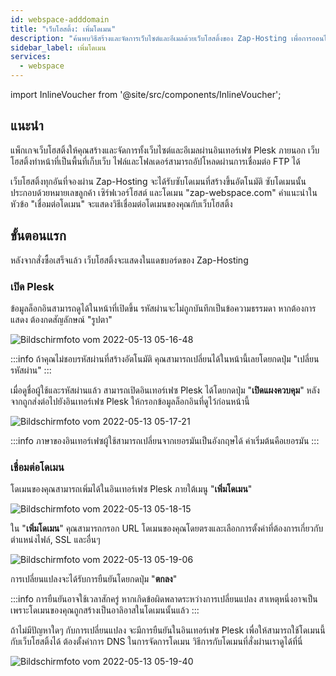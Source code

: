 ```yaml
---
id: webspace-adddomain
title: "เว็บโฮสติ้ง: เพิ่มโดเมน"
description: "ค้นพบวิธีสร้างและจัดการเว็บไซต์และอีเมลด้วยเว็บโฮสติ้งของ Zap-Hosting เพื่อการออนไลน์ที่ไร้รอยต่อ → เรียนรู้เพิ่มเติมตอนนี้"
sidebar_label: เพิ่มโดเมน
services:
  - webspace
---
```


import InlineVoucher from '@site/src/components/InlineVoucher';

## แนะนำ

แพ็กเกจเว็บโฮสติ้งให้คุณสร้างและจัดการทั้งเว็บไซต์และอีเมลผ่านอินเทอร์เฟซ Plesk ภายนอก เว็บโฮสติ้งทำหน้าที่เป็นพื้นที่เก็บเว็บ ไฟล์และโฟลเดอร์สามารถอัปโหลดผ่านการเชื่อมต่อ FTP ได้

เว็บโฮสติ้งทุกอันที่จองผ่าน Zap-Hosting จะได้รับซับโดเมนที่สร้างขึ้นอัตโนมัติ ซับโดเมนนั้นประกอบด้วยหมายเลขลูกค้า เซิร์ฟเวอร์โฮสต์ และโดเมน "zap-webspace.com" คำแนะนำในหัวข้อ "เชื่อมต่อโดเมน" จะแสดงวิธีเชื่อมต่อโดเมนของคุณกับเว็บโฮสติ้ง

<InlineVoucher />

## ขั้นตอนแรก

หลังจากสั่งซื้อเสร็จแล้ว เว็บโฮสติ้งจะแสดงในแดชบอร์ดของ Zap-Hosting

### เปิด Plesk

ข้อมูลล็อกอินสามารถดูได้ในหน้าที่เปิดขึ้น รหัสผ่านจะไม่ถูกบันทึกเป็นข้อความธรรมดา หากต้องการแสดง ต้องกดสัญลักษณ์ "รูปตา"

![Bildschirmfoto vom 2022-05-13 05-16-48](https://screensaver01.zap-hosting.com/index.php/s/B3stJeKMAsYRRer/preview)

:::info
ถ้าคุณไม่ชอบรหัสผ่านที่สร้างอัตโนมัติ คุณสามารถเปลี่ยนได้ในหน้านี้เลยโดยกดปุ่ม "เปลี่ยนรหัสผ่าน"
:::

เมื่อดูชื่อผู้ใช้และรหัสผ่านแล้ว สามารถเปิดอินเทอร์เฟซ Plesk ได้โดยกดปุ่ม "**เปิดแผงควบคุม**" หลังจากถูกส่งต่อไปยังอินเทอร์เฟซ Plesk ให้กรอกข้อมูลล็อกอินที่ดูไว้ก่อนหน้านี้

![Bildschirmfoto vom 2022-05-13 05-17-21](https://screensaver01.zap-hosting.com/index.php/s/tZLEJZTzo7kqn4J/preview)

:::info
ภาษาของอินเทอร์เฟซผู้ใช้สามารถเปลี่ยนจากเยอรมันเป็นอังกฤษได้ ค่าเริ่มต้นคือเยอรมัน
:::

### เชื่อมต่อโดเมน

โดเมนของคุณสามารถเพิ่มได้ในอินเทอร์เฟซ Plesk ภายใต้เมนู "**เพิ่มโดเมน**"

![Bildschirmfoto vom 2022-05-13 05-18-15](https://screensaver01.zap-hosting.com/index.php/s/LHJkPqAsC7zGysW/preview)

ใน "**เพิ่มโดเมน**" คุณสามารถกรอก URL โดเมนของคุณโดยตรงและเลือกการตั้งค่าที่ต้องการเกี่ยวกับตำแหน่งไฟล์, SSL และอื่นๆ

![Bildschirmfoto vom 2022-05-13 05-19-06](https://screensaver01.zap-hosting.com/index.php/s/JXYg4ycDpwqYxCN/preview)

การเปลี่ยนแปลงจะได้รับการยืนยันโดยกดปุ่ม "**ตกลง**"

:::info
การยืนยันอาจใช้เวลาสักครู่ หากเกิดข้อผิดพลาดระหว่างการเปลี่ยนแปลง สาเหตุหนึ่งอาจเป็นเพราะโดเมนของคุณถูกสร้างเป็นอาลิอาสในโดเมนนั้นแล้ว
:::

ถ้าไม่มีปัญหาใดๆ กับการเปลี่ยนแปลง จะมีการยืนยันในอินเทอร์เฟซ Plesk เพื่อให้สามารถใช้โดเมนนี้กับเว็บโฮสติ้งได้ ต้องตั้งค่าการ DNS ในการจัดการโดเมน วิธีการกับโดเมนที่สั่งผ่านเราดูได้ที่นี่

![Bildschirmfoto vom 2022-05-13 05-19-40](https://screensaver01.zap-hosting.com/index.php/s/TecSRSimmCrRmYj/preview)

<InlineVoucher />